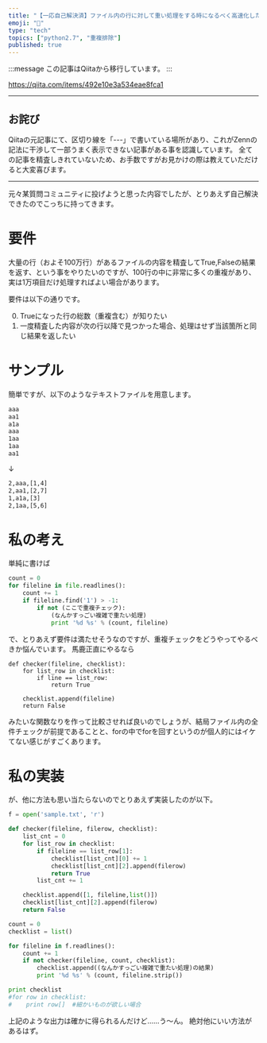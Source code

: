 ```yaml
---
title: "【一応自己解決済】ファイル内の行に対して重い処理をする時になるべく高速化したい！"
emoji: "📝"
type: "tech"
topics: ["python2.7", "重複排除"]
published: true
---
```


:::message
この記事はQiitaから移行しています。
:::

https://qiita.com/items/492e10e3a534eae8fca1

-----

## お詫び
Qiitaの元記事にて、区切り線を「---」で書いている場所があり、これがZennの記法に干渉して一部うまく表示できない記事がある事を認識しています。
全ての記事を精査しきれていないため、お手数ですがお見かけの際は教えていただけると大変喜びます。

-----

元々某質問コミュニティに投げようと思った内容でしたが、とりあえず自己解決できたのでこっちに持ってきます。

# 要件
大量の行（およそ100万行）があるファイルの内容を精査してTrue,Falseの結果を返す、という事をやりたいのですが、100行の中に非常に多くの重複があり、実は1万項目だけ処理すればよい場合があります。

要件は以下の通りです。

0. Trueになった行の総数（重複含む）が知りたい
0. 一度精査した内容が次の行以降で見つかった場合、処理はせず当該箇所と同じ結果を返したい

# サンプル
簡単ですが、以下のようなテキストファイルを用意します。

``` sample.txt
aaa
aa1
a1a
aaa
1aa
1aa
aa1
``` 
↓

``` result.txt
2,aaa,[1,4]
2,aa1,[2,7]
1,a1a,[3]
2,1aa,[5,6]
```

# 私の考え
単純に書けば

``` try1.py
count = 0
for fileline in file.readlines():
    count += 1
    if fileline.find('1') > -1:
        if not (ここで重複チェック):
            (なんかすっごい複雑で重たい処理)
            print '%d %s' % (count, fileline)
```
で、とりあえず要件は満たせそうなのですが、重複チェックをどうやってやるべきか悩んでいます。
馬鹿正直にやるなら

``` try1.pyの続き
def checker(fileline, checklist):
    for list_row in checklist:
        if line == list_row:
            return True

    checklist.append(fileline)
    return False
```
みたいな関数なりを作って比較させれば良いのでしょうが、結局ファイル内の全件チェックが前提であることと、forの中でforを回すというのが個人的にはイケてない感じがすごくあります。

# 私の実装
が、他に方法も思い当たらないのでとりあえず実装したのが以下。

``` try2.py
f = open('sample.txt', 'r')

def checker(fileline, filerow, checklist):
    list_cnt = 0
    for list_row in checklist:
        if fileline == list_row[1]:
            checklist[list_cnt][0] += 1
            checklist[list_cnt][2].append(filerow)
            return True
        list_cnt += 1

    checklist.append([1, fileline,list()])
    checklist[list_cnt][2].append(filerow)
    return False

count = 0
checklist = list()

for fileline in f.readlines():
    count += 1
    if not checker(fileline, count, checklist):
        checklist.append((なんかすっごい複雑で重たい処理)の結果)
        print '%d %s' % (count, fileline.strip())

print checklist
#for row in checklist:
#    print row[]  #細かいものが欲しい場合
```

上記のような出力は確かに得られるんだけど……う～ん。
絶対他にいい方法があるはず。

